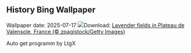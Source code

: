 ## History Bing Wallpaper
Wallpaper date: 2025-07-17
![](https://www.bing.com/th?id=OHR.FranceLavender_EN-GB9687234826_UHD.jpg&w=1000)Download: [Lavender fields in Plateau de Valensole, France (© zpagistock/Getty Images)](https://www.bing.com/th?id=OHR.FranceLavender_EN-GB9687234826_UHD.jpg)

Auto get programm by LtgX

